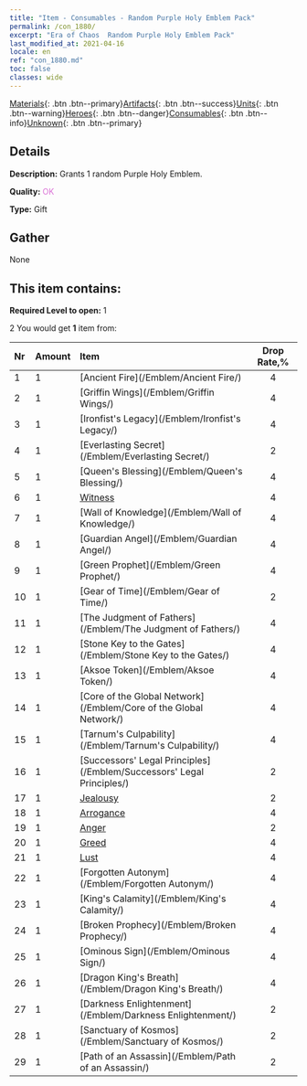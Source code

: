 ```yaml
---
title: "Item - Consumables - Random Purple Holy Emblem Pack"
permalink: /con_1880/
excerpt: "Era of Chaos  Random Purple Holy Emblem Pack"
last_modified_at: 2021-04-16
locale: en
ref: "con_1880.md"
toc: false
classes: wide
---
```

 [Materials](/Items/){: .btn .btn--primary}[Artifacts](/Items/Artifacts/){: .btn .btn--success}[Units](/Items/Units/){: .btn .btn--warning}[Heroes](/Items/Heroes/){: .btn .btn--danger}[Consumables](/Items/Consumables/){: .btn .btn--info}[Unknown](/Items/Unknown/){: .btn .btn--primary}

## Details
 **Description:** Grants 1 random Purple Holy Emblem.

 **Quality:** <span style="color: #DA70D6">OK</span>

 **Type:** Gift

## Gather

  None

## This item contains:

 **Required Level to open:** 1

 2 You would get **1** item  from:

  | Nr | Amount |     Item    | Drop Rate,% |
  |:---|:-------|:------------|:---------:|
  | 1 | 1 | [Ancient Fire](/Emblem/Ancient Fire/) | 4 | 
  | 2 | 1 | [Griffin Wings](/Emblem/Griffin Wings/) | 4 | 
  | 3 | 1 | [Ironfist's Legacy](/Emblem/Ironfist's Legacy/) | 4 | 
  | 4 | 1 | [Everlasting Secret](/Emblem/Everlasting Secret/) | 2 | 
  | 5 | 1 | [Queen's Blessing](/Emblem/Queen's Blessing/) | 4 | 
  | 6 | 1 | [Witness](/Emblem/Witness/) | 4 | 
  | 7 | 1 | [Wall of Knowledge](/Emblem/Wall of Knowledge/) | 4 | 
  | 8 | 1 | [Guardian Angel](/Emblem/Guardian Angel/) | 4 | 
  | 9 | 1 | [Green Prophet](/Emblem/Green Prophet/) | 4 | 
  | 10 | 1 | [Gear of Time](/Emblem/Gear of Time/) | 2 | 
  | 11 | 1 | [The Judgment of Fathers](/Emblem/The Judgment of Fathers/) | 4 | 
  | 12 | 1 | [Stone Key to the Gates](/Emblem/Stone Key to the Gates/) | 4 | 
  | 13 | 1 | [Aksoe Token](/Emblem/Aksoe Token/) | 4 | 
  | 14 | 1 | [Core of the Global Network](/Emblem/Core of the Global Network/) | 4 | 
  | 15 | 1 | [Tarnum's Culpability](/Emblem/Tarnum's Culpability/) | 4 | 
  | 16 | 1 | [Successors' Legal Principles](/Emblem/Successors' Legal Principles/) | 2 | 
  | 17 | 1 | [Jealousy](/Emblem/Jealousy/) | 2 | 
  | 18 | 1 | [Arrogance](/Emblem/Arrogance/) | 4 | 
  | 19 | 1 | [Anger](/Emblem/Anger/) | 2 | 
  | 20 | 1 | [Greed](/Emblem/Greed/) | 4 | 
  | 21 | 1 | [Lust](/Emblem/Lust/) | 4 | 
  | 22 | 1 | [Forgotten Autonym](/Emblem/Forgotten Autonym/) | 4 | 
  | 23 | 1 | [King's Calamity](/Emblem/King's Calamity/) | 4 | 
  | 24 | 1 | [Broken Prophecy](/Emblem/Broken Prophecy/) | 4 | 
  | 25 | 1 | [Ominous Sign](/Emblem/Ominous Sign/) | 4 | 
  | 26 | 1 | [Dragon King's Breath](/Emblem/Dragon King's Breath/) | 4 | 
  | 27 | 1 | [Darkness Enlightenment](/Emblem/Darkness Enlightenment/) | 2 | 
  | 28 | 1 | [Sanctuary of Kosmos](/Emblem/Sanctuary of Kosmos/) | 2 | 
  | 29 | 1 | [Path of an Assassin](/Emblem/Path of an Assassin/) | 2 | 
